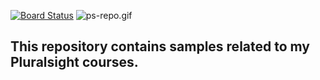 [![Board Status](https://dev.azure.com/pkt-flixOne/d17b38b1-8201-4634-a3d8-38a8738058ba/2fe1f806-4d07-464c-8222-2e47a438ddfb/_apis/work/boardbadge/d89ef643-38af-40fd-ba56-11ffceb2a6c1)](https://dev.azure.com/pkt-flixOne/d17b38b1-8201-4634-a3d8-38a8738058ba/_boards/board/t/2fe1f806-4d07-464c-8222-2e47a438ddfb/Microsoft.RequirementCategory)
![ps-repo.gif](images/ps-repo.gif)

## This repository contains samples related to my Pluralsight courses.